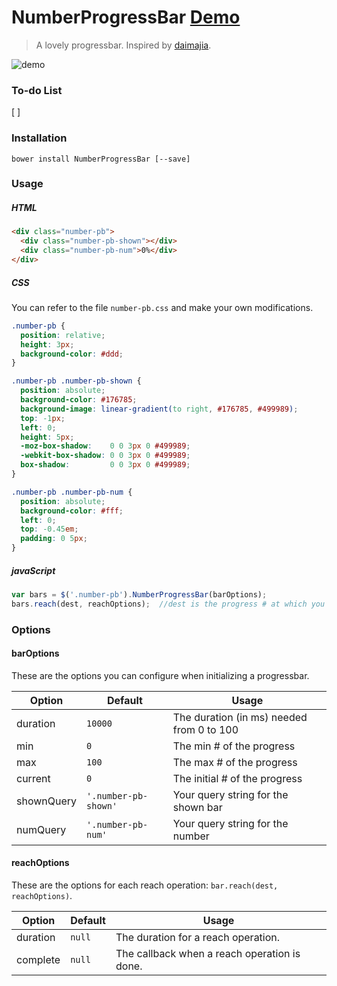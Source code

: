 NumberProgressBar [Demo](http://kalasoo.github.io/NumberProgressBar/)
=====================================================================

> A lovely progressbar. Inspired by [daimajia](https://github.com/daimajia/NumberProgressBar).

![demo](http://imageshack.com/a/img838/9281/urq.gif)

### To-do List

[ ]

### Installation

```
bower install NumberProgressBar [--save]
```

### Usage

##### HTML
```HTML
<div class="number-pb">
  <div class="number-pb-shown"></div>
  <div class="number-pb-num">0%</div>
</div>
```

##### CSS
You can refer to the file `number-pb.css` and make your own modifications.

```CSS
.number-pb {
  position: relative;
  height: 3px;
  background-color: #ddd;
}

.number-pb .number-pb-shown {
  position: absolute;
  background-color: #176785;
  background-image: linear-gradient(to right, #176785, #499989);
  top: -1px;
  left: 0;
  height: 5px;
  -moz-box-shadow:    0 0 3px 0 #499989;
  -webkit-box-shadow: 0 0 3px 0 #499989;
  box-shadow:         0 0 3px 0 #499989;
}

.number-pb .number-pb-num {
  position: absolute;
  background-color: #fff;
  left: 0;
  top: -0.45em;
  padding: 0 5px; 
}
```

##### javaScript

```javascript
var bars = $('.number-pb').NumberProgressBar(barOptions);
bars.reach(dest, reachOptions);  //dest is the progress # at which you want to reach
```


### Options

#### barOptions

These are the options you can configure when initializing a progressbar.

| Option        | Default              | Usage                                     |
| ------------- | -------------------- | ----------------------------------------- |
| duration      | `10000`              | The duration (in ms) needed from 0 to 100 |
| min           | `0`                  | The min # of the progress                 |
| max           | `100`                | The max # of the progress                 |
| current       | `0`                  | The initial # of the progress             |
| shownQuery    | `'.number-pb-shown'` | Your query string for the shown bar       |
| numQuery      | `'.number-pb-num'`   | Your query string for the number          |

#### reachOptions

These are the options for each reach operation: `bar.reach(dest, reachOptions)`.

| Option        | Default              | Usage                                       |
| ------------- | -------------------- | ------------------------------------------- |
| duration      | `null`               | The duration for a reach operation.         |
| complete      | `null`               | The callback when a reach operation is done.|